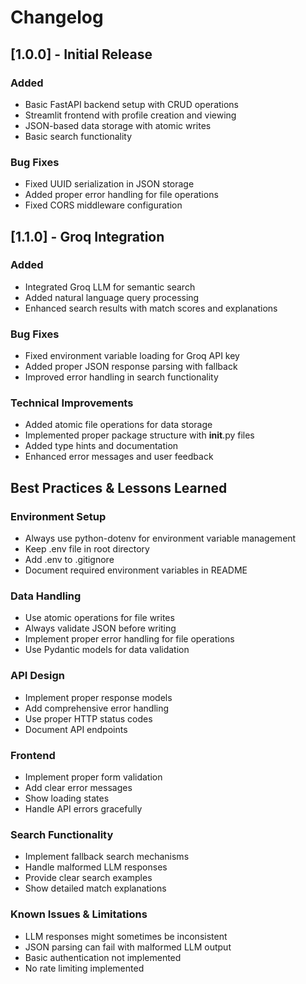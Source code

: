 # Changelog

## [1.0.0] - Initial Release

### Added
- Basic FastAPI backend setup with CRUD operations
- Streamlit frontend with profile creation and viewing
- JSON-based data storage with atomic writes
- Basic search functionality

### Bug Fixes
- Fixed UUID serialization in JSON storage
- Added proper error handling for file operations
- Fixed CORS middleware configuration

## [1.1.0] - Groq Integration

### Added
- Integrated Groq LLM for semantic search
- Added natural language query processing
- Enhanced search results with match scores and explanations

### Bug Fixes
- Fixed environment variable loading for Groq API key
- Added proper JSON response parsing with fallback
- Improved error handling in search functionality

### Technical Improvements
- Added atomic file operations for data storage
- Implemented proper package structure with __init__.py files
- Added type hints and documentation
- Enhanced error messages and user feedback

## Best Practices & Lessons Learned

### Environment Setup
- Always use python-dotenv for environment variable management
- Keep .env file in root directory
- Add .env to .gitignore
- Document required environment variables in README

### Data Handling
- Use atomic operations for file writes
- Always validate JSON before writing
- Implement proper error handling for file operations
- Use Pydantic models for data validation

### API Design
- Implement proper response models
- Add comprehensive error handling
- Use proper HTTP status codes
- Document API endpoints

### Frontend
- Implement proper form validation
- Add clear error messages
- Show loading states
- Handle API errors gracefully

### Search Functionality
- Implement fallback search mechanisms
- Handle malformed LLM responses
- Provide clear search examples
- Show detailed match explanations

### Known Issues & Limitations
- LLM responses might sometimes be inconsistent
- JSON parsing can fail with malformed LLM output
- Basic authentication not implemented
- No rate limiting implemented 